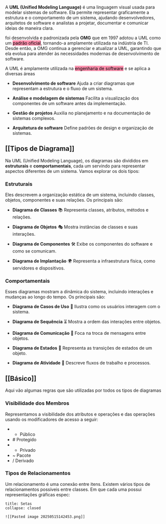 A **UML (Unified Modeling Language)** é uma linguagem visual usada para modelar sistemas de software. Ela permite representar graficamente a estrutura e o comportamento de um sistema, ajudando desenvolvedores, arquitetos de software e analistas a projetar, documentar e comunicar ideias de maneira clara.

foi desenvolvida e padronizada pela **OMG** que em 1997 adotou a UML como um <mark style="background: #FF5582A6;">padrão oficial</mark>, tornando-a amplamente utilizada na indústria de TI. Desde então, a OMG continua a gerenciar e atualizar a UML, garantindo que ela evolua para atender às necessidades modernas de desenvolvimento de software.

A UML é amplamente utilizada na <mark style="background: #FF5582A6;">engenharia de software</mark> e se aplica a diversas áreas

- **Desenvolvimento de software**
	Ajuda a criar diagramas que representam a estrutura e o fluxo de um sistema.

- **Análise e modelagem de sistemas**
	Facilita a visualização dos componentes de um software antes da implementação.

- **Gestão de projetos**
	Auxilia no planejamento e na documentação de sistemas complexos.

- **Arquitetura de software**
	Define padrões de design e organização de sistemas.


## [[Tipos de Diagrama]]
Na UML (Unified Modeling Language), os diagramas são divididos em **estruturais** e **comportamentais**, cada um servindo para representar aspectos diferentes de um sistema. Vamos explorar os dois tipos:

### Estruturais
Eles descrevem a organização estática de um sistema, incluindo classes, objetos, componentes e suas relações. Os principais são:

- **Diagrama de Classes** 📚
	Representa classes, atributos, métodos e relações.

- **Diagrama de Objetos** 🎭
	Mostra instâncias de classes e suas interações.

- **Diagrama de Componentes** 🛠️
	Exibe os componentes do software e como se comunicam.

- **Diagrama de Implantação** 🌍
	Representa a infraestrutura física, como servidores e dispositivos.


### Comportamentais
Esses diagramas mostram a dinâmica do sistema, incluindo interações e mudanças ao longo do tempo. Os principais são:

- **Diagrama de Casos de Uso** 🤝
	Ilustra como os usuários interagem com o sistema.

- **Diagrama de Sequência** ⏳
	Mostra a ordem das interações entre objetos.

- **Diagrama de Comunicação** 📡
	Foca na troca de mensagens entre objetos.

- **Diagrama de Estados** 🔄
	Representa as transições de estados de um objeto.

- **Diagrama de Atividade** 🚀
	Descreve fluxos de trabalho e processos.



## [[Básico]]
Aqui vão algumas regras que são utilizadas por todos os tipos de diagramas

### Visibilidade dos Membros
Representamos a visibilidade dos atributos e operações e das operações usando os modificadores de acesso a seguir:
- + Público
- \# Protegido
- - Privado
- ~ Pacote
- / Derivado

### Tipos de Relacionamentos
Um relacionamento é uma conexão entre itens. Existem vários tipos de relacionamentos possíveis entre classes. Em que cada uma possui representações gráficas espec:
```ad-summary
title: Setas
collapse: closed

![[Pasted image 20250515142453.png]]

```

